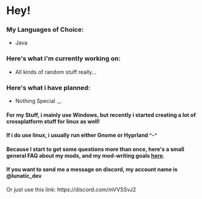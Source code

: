 <h1>Hey!</h1>

<h3>My Languages of Choice:</h3>
<ul>
  <li>Java</li>
</ul>
<h3>Here's what i'm currently working on:</h3>
<ul>
  <li>All kinds of random stuff really...</li>
</ul>
<h3>Here's what i have planned:</h3>
<ul>
  <li>Nothing Special ._.</li>
</ul>

<h4>For my Stuff, i mainly use Windows, but recently i started creating a lot of crossplatform stuff for linux as well!</h4>
<h4>If i do use linux, i usually run either Gnome or Hyprland ^-^</h4>

<h4>Because I start to get some questions more than once, here's a small general FAQ about my mods, and my mod-writing goals <a href="https://github.com/lunatic-gh/lunatic-gh/blob/main/FAQ.md">here</a>.</h4>

<h4>If you want to send me a message on discord, my account name is @lunatic_dev</h4>
<href>Or just use this link: https://discord.com/mVVSSvJ2</href>
